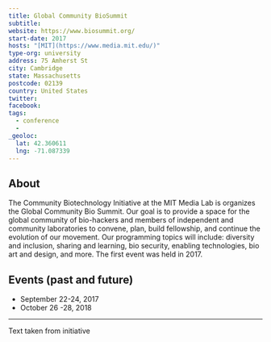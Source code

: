 ```yaml
---
title: Global Community BioSummit
subtitle:
website: https://www.biosummit.org/
start-date: 2017
hosts: "[MIT](https://www.media.mit.edu/)"
type-org: university
address: 75 Amherst St
city: Cambridge
state: Massachusetts
postcode: 02139
country: United States
twitter:
facebook:
tags:
  - conference
  -
_geoloc:
  lat: 42.360611
  lng: -71.087339
---
```


## About
The Community Biotechnology Initiative at the MIT Media Lab is organizes the Global Community Bio Summit. Our goal is to provide a space for the global community of bio-hackers and members of independent and community laboratories to convene, plan, build fellowship, and continue the evolution of our movement. Our programming topics will include: diversity and inclusion, sharing and learning, bio security, enabling technologies, bio art and design, and more. The first event was held in 2017. 

## Events (past and future)
+ September 22-24, 2017 
+ October 26 -28, 2018 

---
Text taken from initiative
